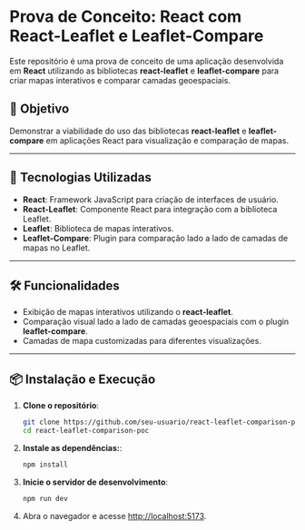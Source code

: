 # Prova de Conceito: React com React-Leaflet e Leaflet-Compare

Este repositório é uma prova de conceito de uma aplicação desenvolvida em **React** utilizando as bibliotecas **react-leaflet** e **leaflet-compare** para criar mapas interativos e comparar camadas geoespaciais.

## 🎯 Objetivo

Demonstrar a viabilidade do uso das bibliotecas **react-leaflet** e **leaflet-compare** em aplicações React para visualização e comparação de mapas.

---

## 🚀 Tecnologias Utilizadas

- **React**: Framework JavaScript para criação de interfaces de usuário.
- **React-Leaflet**: Componente React para integração com a biblioteca Leaflet.
- **Leaflet**: Biblioteca de mapas interativos.
- **Leaflet-Compare**: Plugin para comparação lado a lado de camadas de mapas no Leaflet.

---

## 🛠️ Funcionalidades

- Exibição de mapas interativos utilizando o **react-leaflet**.
- Comparação visual lado a lado de camadas geoespaciais com o plugin **leaflet-compare**.
- Camadas de mapa customizadas para diferentes visualizações.

---

## 📦 Instalação e Execução

1. **Clone o repositório**:
   ```bash
   git clone https://github.com/seu-usuario/react-leaflet-comparison-poc.git
   cd react-leaflet-comparison-poc

2. **Instale as dependências:**:
   ```bash
   npm install

3. **Inicie o servidor de desenvolvimento**:
   ```bash
   npm run dev

4. Abra o navegador e acesse [http://localhost:5173](http://localhost:5173).